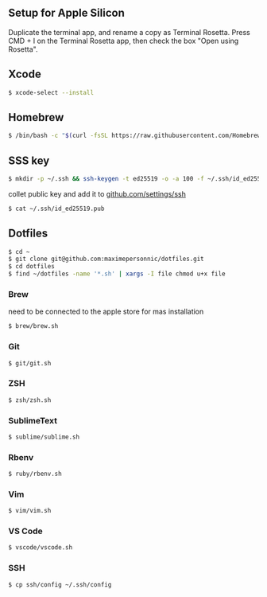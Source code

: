 ## Setup for Apple Silicon

Duplicate the terminal app, and rename a copy as Terminal Rosetta.
Press CMD + I on the Terminal Rosetta app, then check the box "Open using Rosetta".

## Xcode

```bash
$ xcode-select --install
```

## Homebrew

```bash
$ /bin/bash -c "$(curl -fsSL https://raw.githubusercontent.com/Homebrew/install/HEAD/install.sh)"
```

## SSS key

```bash
$ mkdir -p ~/.ssh && ssh-keygen -t ed25519 -o -a 100 -f ~/.ssh/id_ed25519 -C "TYPE_YOUR_EMAIL@HERE.com"
```

collet public key and add it to [github.com/settings/ssh](https://github.com/settings/ssh)

```bash
$ cat ~/.ssh/id_ed25519.pub
```

## Dotfiles

```bash
$ cd ~
$ git clone git@github.com:maximepersonnic/dotfiles.git
$ cd dotfiles
$ find ~/dotfiles -name '*.sh' | xargs -I file chmod u+x file
```

### Brew

need to be connected to the apple store for mas installation

```bash
$ brew/brew.sh
```

### Git

```bash
$ git/git.sh
```

### ZSH

```bash
$ zsh/zsh.sh
```

### SublimeText

```bash
$ sublime/sublime.sh
```

### Rbenv

```bash
$ ruby/rbenv.sh
```

### Vim

```bash
$ vim/vim.sh
```

### VS Code

```bash
$ vscode/vscode.sh
```

### SSH

```bash
$ cp ssh/config ~/.ssh/config
```
